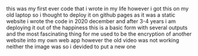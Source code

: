 this was my first ever code that i wrote in my life
however i got this on my old laptop so i thought to
deploy it on github pages as it was a static website 
i wrote the code in 2020 december and after 3-4 years i am 
deploying it out of the happiness
this is a basic form with several outputs 
and the most fascinating thing for me used to be the 
encryption of another website into my own web app 
however the old video was not working neither the image was so i devided
to put a new one
